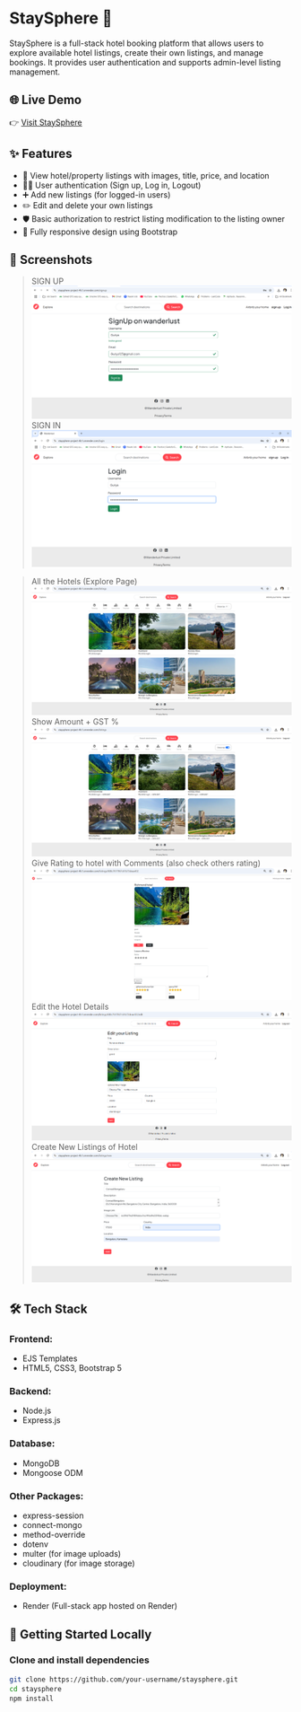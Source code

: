 # StaySphere 🏨

StaySphere is a full-stack hotel booking platform that allows users to explore available hotel listings, create their own listings, and manage bookings. It provides user authentication and supports admin-level listing management.

## 🌐 Live Demo

👉 [Visit StaySphere](https://staysphere-project-4lc1.onrender.com)

## ✨ Features

- 🏨 View hotel/property listings with images, title, price, and location
- 🧑‍💼 User authentication (Sign up, Log in, Logout)
- ➕ Add new listings (for logged-in users)
- ✏️ Edit and delete your own listings
- 🛡️ Basic authorization to restrict listing modification to the listing owner
- 📱 Fully responsive design using Bootstrap

## 📸 Screenshots

> SIGN UP
![img.png](image/img.png)
> SIGN IN
![img_1.png](image/img_1.png)

> All the Hotels (Explore Page)
> ![img_2.png](image/img_2.png)
> Show Amount + GST %
> ![img_3.png](image/img_3.png)
> Give Rating to hotel with Comments (also check others rating)
> ![img_4.png](image/img_4.png)
> Edit the Hotel Details
> ![img_5.png](image/img_5.png)
> Create New Listings of Hotel
> ![img_6.png](image/img_6.png)


## 🛠️ Tech Stack

### Frontend:
- EJS Templates
- HTML5, CSS3, Bootstrap 5

### Backend:
- Node.js
- Express.js

### Database:
- MongoDB
- Mongoose ODM

### Other Packages:
- express-session
- connect-mongo
- method-override
- dotenv
- multer (for image uploads)
- cloudinary (for image storage)

### Deployment:
- Render (Full-stack app hosted on Render)

## 🚀 Getting Started Locally

### Clone and install dependencies
```bash
git clone https://github.com/your-username/staysphere.git
cd staysphere
npm install
